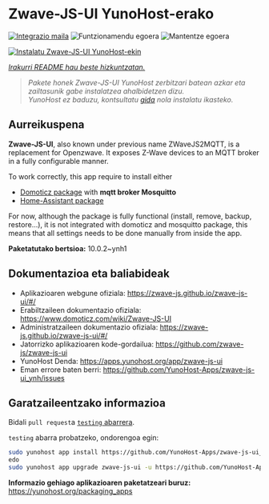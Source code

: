 <!--
Ohart ongi: README hau automatikoki sortu da <https://github.com/YunoHost/apps/tree/master/tools/readme_generator>ri esker
EZ editatu eskuz.
-->

# Zwave-JS-UI YunoHost-erako

[![Integrazio maila](https://apps.yunohost.org/badge/integration/zwave-js-ui)](https://ci-apps.yunohost.org/ci/apps/zwave-js-ui/)
![Funtzionamendu egoera](https://apps.yunohost.org/badge/state/zwave-js-ui)
![Mantentze egoera](https://apps.yunohost.org/badge/maintained/zwave-js-ui)

[![Instalatu Zwave-JS-UI YunoHost-ekin](https://install-app.yunohost.org/install-with-yunohost.svg)](https://install-app.yunohost.org/?app=zwave-js-ui)

*[Irakurri README hau beste hizkuntzatan.](./ALL_README.md)*

> *Pakete honek Zwave-JS-UI YunoHost zerbitzari batean azkar eta zailtasunik gabe instalatzea ahalbidetzen dizu.*  
> *YunoHost ez baduzu, kontsultatu [gida](https://yunohost.org/install) nola instalatu ikasteko.*

## Aurreikuspena

**Zwave-JS-UI**, also known under previous name ZWaveJS2MQTT, is a replacement for Openzwave. It exposes Z-Wave devices to an MQTT broker in a fully configurable manner.

To work correctly, this app require to install either
- [Domoticz package](https://github.com/YunoHost-Apps/domoticz_ynh) with **mqtt broker Mosquitto**
- [Home-Assistant package](https://github.com/YunoHost-Apps/homeassistant_ynh)


For now, although the package is fully functional (install, remove, backup, restore...), it is not integrated with domoticz and mosquitto package, this means that all settings needs to be done manually from inside the app.



**Paketatutako bertsioa:** 10.0.2~ynh1
## Dokumentazioa eta baliabideak

- Aplikazioaren webgune ofiziala: <https://zwave-js.github.io/zwave-js-ui/#/>
- Erabiltzaileen dokumentazio ofiziala: <https://www.domoticz.com/wiki/Zwave-JS-UI>
- Administratzaileen dokumentazio ofiziala: <https://zwave-js.github.io/zwave-js-ui/#/>
- Jatorrizko aplikazioaren kode-gordailua: <https://github.com/zwave-js/zwave-js-ui>
- YunoHost Denda: <https://apps.yunohost.org/app/zwave-js-ui>
- Eman errore baten berri: <https://github.com/YunoHost-Apps/zwave-js-ui_ynh/issues>

## Garatzaileentzako informazioa

Bidali `pull request`a [`testing` abarrera](https://github.com/YunoHost-Apps/zwave-js-ui_ynh/tree/testing).

`testing` abarra probatzeko, ondorengoa egin:

```bash
sudo yunohost app install https://github.com/YunoHost-Apps/zwave-js-ui_ynh/tree/testing --debug
edo
sudo yunohost app upgrade zwave-js-ui -u https://github.com/YunoHost-Apps/zwave-js-ui_ynh/tree/testing --debug
```

**Informazio gehiago aplikazioaren paketatzeari buruz:** <https://yunohost.org/packaging_apps>
